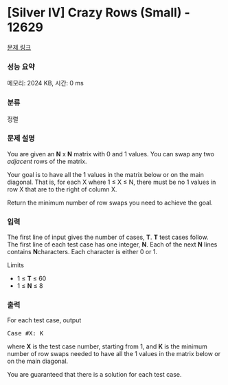 # [Silver IV] Crazy Rows (Small) - 12629 

[문제 링크](https://www.acmicpc.net/problem/12629) 

### 성능 요약

메모리: 2024 KB, 시간: 0 ms

### 분류

정렬

### 문제 설명

<p>You are given an <strong>N</strong> x <strong>N</strong> matrix with 0 and 1 values. You can swap any two <em>adjacent</em> rows of the matrix.</p>

<p>Your goal is to have all the 1 values in the matrix below or on the main diagonal. That is, for each X where 1 ≤ X ≤ N, there must be no 1 values in row X that are to the right of column X.</p>

<p>Return the minimum number of row swaps you need to achieve the goal.</p>

### 입력 

 <p>The first line of input gives the number of cases, <strong>T</strong>. <strong>T</strong> test cases follow.<br>
The first line of each test case has one integer, <strong>N</strong>. Each of the next <strong>N</strong> lines contains <strong>N</strong>characters. Each character is either 0 or 1.</p>

<p>Limits</p>

<ul>
	<li>1 ≤ <strong>T</strong> ≤ 60</li>
	<li>1 ≤ <strong>N</strong> ≤ 8</li>
</ul>

### 출력 

 <p>For each test case, output</p>

<pre>Case #X: K</pre>

<p>where <strong>X</strong> is the test case number, starting from 1, and <strong>K</strong> is the minimum number of row swaps needed to have all the 1 values in the matrix below or on the main diagonal.</p>

<p>You are guaranteed that there is a solution for each test case.</p>

